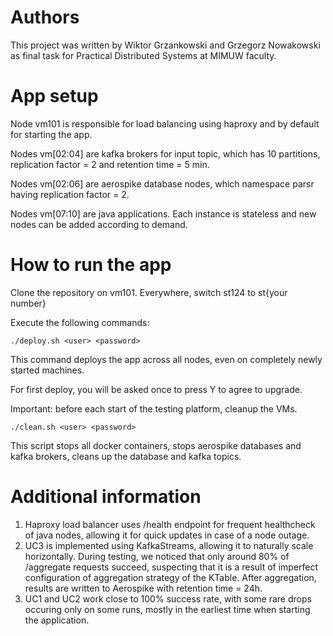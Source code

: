 # Authors
This project was written by Wiktor Grzankowski and Grzegorz Nowakowski as final task for Practical Distributed Systems at MIMUW faculty.

# App setup
Node vm101 is responsible for load balancing using haproxy and by default for starting the app.

Nodes vm[02:04] are kafka brokers for input topic, which has 10 partitions, replication factor = 2 and retention time = 5 min.

Nodes vm[02:06] are aerospike database nodes, which namespace parsr having replication factor = 2.

Nodes vm[07:10] are java applications. Each instance is stateless and new nodes can be added according to demand.


# How to run the app
Clone the repository on vm101. Everywhere, switch st124 to st{your number}

Execute the following commands:
```
./deploy.sh <user> <password>
```

This command deploys the app across all nodes, even on completely newly started machines.

For first deploy, you will be asked once to press Y to agree to upgrade.

Important: before each start of the testing platform, cleanup the VMs.
```
./clean.sh <user> <password>
```

This script stops all docker containers, stops aerospike databases and kafka brokers, cleans up the database and kafka topics.


# Additional information

1. Haproxy load balancer uses /health endpoint for frequent healthcheck of java nodes, allowing it for quick updates in case of a node outage.
2. UC3 is implemented using KafkaStreams, allowing it to naturally scale horizontally. During testing, we noticed that only around 80% of /aggregate requests succeed, suspecting that it is a result of imperfect configuration of aggregation strategy of the KTable. After aggregation, results are written to Aerospike with retention time = 24h.
3. UC1 and UC2 work close to 100% success rate, with some rare drops occuring only on some runs, mostly in the earliest time when starting the application. 
